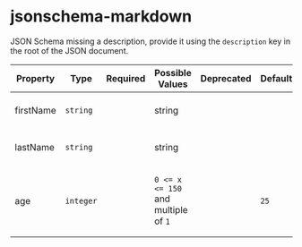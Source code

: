 # jsonschema-markdown

JSON Schema missing a description, provide it using the `description` key in the root of the JSON document.

| Property | Type | Required | Possible Values | Deprecated | Default | Description | Examples
| -------- | ---- | -------- | --------------- | ---------- | ------- | ----------- | --------
| firstName | `string` |  | string|  |  | The person's first name. | |
| lastName | `string` |  | string|  |  | The person's last name. | |
| age | `integer` |  | `0 <= x <= 150` and multiple of `1`|  | `25` | Age in years which must be equal to or greater than zero. | |
